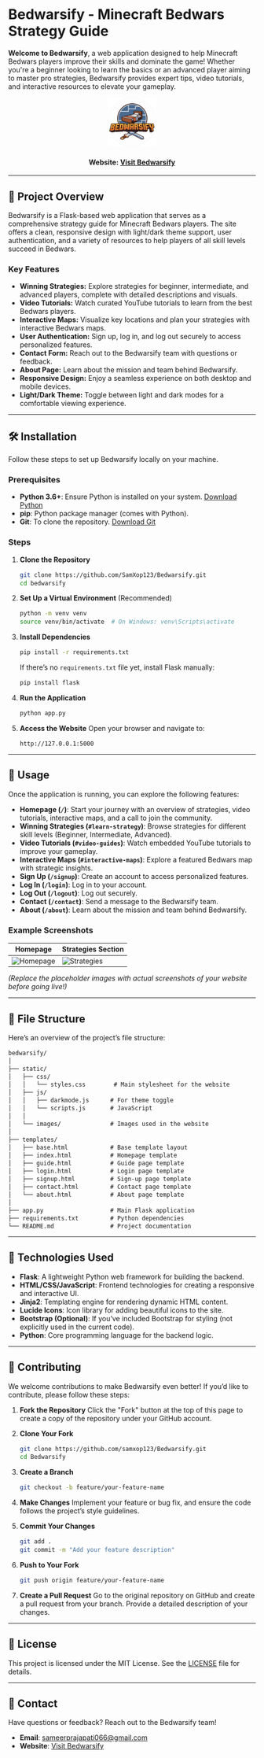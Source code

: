 
# Bedwarsify - Minecraft Bedwars Strategy Guide

**Welcome to Bedwarsify**, a web application designed to help Minecraft Bedwars players improve their skills and dominate the game! Whether you're a beginner looking to learn the basics or an advanced player aiming to master pro strategies, Bedwarsify provides expert tips, video tutorials, and interactive resources to elevate your gameplay.

<div align="center">

<img src="./static/images/bedwarsify-logo3.png" width= "100px">


#### Website: [Visit Bedwarsify](https://bedwarsify.example.com)

</div>

---

## 🚀 Project Overview

Bedwarsify is a Flask-based web application that serves as a comprehensive strategy guide for Minecraft Bedwars players. The site offers a clean, responsive design with light/dark theme support, user authentication, and a variety of resources to help players of all skill levels succeed in Bedwars.

### Key Features
- **Winning Strategies:** Explore strategies for beginner, intermediate, and advanced players, complete with detailed descriptions and visuals.
- **Video Tutorials:** Watch curated YouTube tutorials to learn from the best Bedwars players.
- **Interactive Maps:** Visualize key locations and plan your strategies with interactive Bedwars maps.
- **User Authentication:** Sign up, log in, and log out securely to access personalized features.
- **Contact Form:** Reach out to the Bedwarsify team with questions or feedback.
- **About Page:** Learn about the mission and team behind Bedwarsify.
- **Responsive Design:** Enjoy a seamless experience on both desktop and mobile devices.
- **Light/Dark Theme:** Toggle between light and dark modes for a comfortable viewing experience.

---

## 🛠️ Installation

Follow these steps to set up Bedwarsify locally on your machine.

### Prerequisites
- **Python 3.6+**: Ensure Python is installed on your system. [Download Python](https://www.python.org/downloads/)
- **pip**: Python package manager (comes with Python).
- **Git**: To clone the repository. [Download Git](https://git-scm.com/downloads)

### Steps
1. **Clone the Repository**
   ```bash
   git clone https://github.com/SamXop123/Bedwarsify.git
   cd bedwarsify
   ```

2. **Set Up a Virtual Environment** (Recommended)
   ```bash
   python -m venv venv
   source venv/bin/activate  # On Windows: venv\Scripts\activate
   ```

3. **Install Dependencies**
   ```bash
   pip install -r requirements.txt
   ```

   If there’s no `requirements.txt` file yet, install Flask manually:
   ```bash
   pip install flask
   ```

4. **Run the Application**
   ```bash
   python app.py
   ```

5. **Access the Website**
   Open your browser and navigate to:
   ```
   http://127.0.0.1:5000
   ```

---

## 📖 Usage

Once the application is running, you can explore the following features:

- **Homepage (`/`)**: Start your journey with an overview of strategies, video tutorials, interactive maps, and a call to join the community.
- **Winning Strategies (`#learn-strategy`)**: Browse strategies for different skill levels (Beginner, Intermediate, Advanced).
- **Video Tutorials (`#video-guides`)**: Watch embedded YouTube tutorials to improve your gameplay.
- **Interactive Maps (`#interactive-maps`)**: Explore a featured Bedwars map with strategic insights.
- **Sign Up (`/signup`)**: Create an account to access personalized features.
- **Log In (`/login`)**: Log in to your account.
- **Log Out (`/logout`)**: Log out securely.
- **Contact (`/contact`)**: Send a message to the Bedwarsify team.
- **About (`/about`)**: Learn about the mission and team behind Bedwarsify.

### Example Screenshots
| Homepage | Strategies Section |
|----------|--------------------|
| ![Homepage](https://via.placeholder.com/600x400.png?text=Homepage) | ![Strategies](https://via.placeholder.com/600x400.png?text=Winning+Strategies) |

*(Replace the placeholder images with actual screenshots of your website before going live!)*

---

## 📂 File Structure

Here’s an overview of the project’s file structure:

```
bedwarsify/
│
├── static/
│   ├── css/
│   │   └── styles.css        # Main stylesheet for the website
│   ├── js/
│   │   ├── darkmode.js      # For theme toggle
│   │   └── scripts.js       # JavaScript 
│   │
│   └── images/              # Images used in the website
│
├── templates/
│   ├── base.html            # Base template layout
│   ├── index.html           # Homepage template
│   ├── guide.html           # Guide page template
│   ├── login.html           # Login page template
│   ├── signup.html          # Sign-up page template
│   ├── contact.html         # Contact page template
│   └── about.html           # About page template
│
├── app.py                   # Main Flask application
├── requirements.txt         # Python dependencies
└── README.md                # Project documentation
```

---

## 🧰 Technologies Used

- **Flask**: A lightweight Python web framework for building the backend.
- **HTML/CSS/JavaScript**: Frontend technologies for creating a responsive and interactive UI.
- **Jinja2**: Templating engine for rendering dynamic HTML content.
- **Lucide Icons**: Icon library for adding beautiful icons to the site.
- **Bootstrap (Optional)**: If you’ve included Bootstrap for styling (not explicitly used in the current code).
- **Python**: Core programming language for the backend logic.

---

## 🌟 Contributing

We welcome contributions to make Bedwarsify even better! If you’d like to contribute, please follow these steps:

1. **Fork the Repository**
   Click the "Fork" button at the top of this page to create a copy of the repository under your GitHub account.

2. **Clone Your Fork**
   ```bash
   git clone https://github.com/samxop123/Bedwarsify.git
   cd Bedwarsify
   ```

3. **Create a Branch**
   ```bash
   git checkout -b feature/your-feature-name
   ```

4. **Make Changes**
   Implement your feature or bug fix, and ensure the code follows the project’s style guidelines.

5. **Commit Your Changes**
   ```bash
   git add .
   git commit -m "Add your feature description"
   ```

6. **Push to Your Fork**
   ```bash
   git push origin feature/your-feature-name
   ```

7. **Create a Pull Request**
   Go to the original repository on GitHub and create a pull request from your branch. Provide a detailed description of your changes.

---

## 📜 License

This project is licensed under the MIT License. See the [LICENSE](LICENSE) file for details.

---

## 📧 Contact

Have questions or feedback? Reach out to the Bedwarsify team!

- **Email**: sameerprajapati066@gmail.com
- **Website**: [Visit Bedwarsify](https://bedwarsify.example.com)